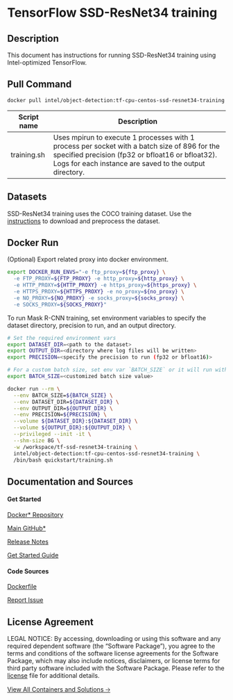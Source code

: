# TensorFlow SSD-ResNet34 training

## Description
This document has instructions for running SSD-ResNet34 training
using Intel-optimized TensorFlow.

## Pull Command
```
docker pull intel/object-detection:tf-cpu-centos-ssd-resnet34-training
```

<table>
   <thead>
      <tr>
         <th>Script name</th>
         <th>Description</th>
      </tr>
   </thead>
   <tbody>
      <tr>
         <td>training.sh</td>
         <td>Uses mpirun to execute 1 processes with 1 process per socket with a batch size of 896 for the specified precision (fp32 or bfloat16 or bfloat32). Logs for each instance are saved to the output directory.</td>
      </tr>
   </tbody>
</table>

## Datasets
SSD-ResNet34 training uses the COCO training dataset. Use the [instructions](https://github.com/IntelAI/models/tree/master/datasets/coco/README_train.md) to download and preprocess the dataset.

## Docker Run
(Optional) Export related proxy into docker environment.
```bash
export DOCKER_RUN_ENVS="-e ftp_proxy=${ftp_proxy} \
  -e FTP_PROXY=${FTP_PROXY} -e http_proxy=${http_proxy} \
  -e HTTP_PROXY=${HTTP_PROXY} -e https_proxy=${https_proxy} \
  -e HTTPS_PROXY=${HTTPS_PROXY} -e no_proxy=${no_proxy} \
  -e NO_PROXY=${NO_PROXY} -e socks_proxy=${socks_proxy} \
  -e SOCKS_PROXY=${SOCKS_PROXY}"
```

To run Mask R-CNN training, set environment variables to specify the dataset directory, precision to run, and an output directory. 
```bash
# Set the required environment vars
export DATASET_DIR=<path to the dataset>
export OUTPUT_DIR=<directory where log files will be written>
export PRECISION=<specify the precision to run (fp32 or bfloat16)>

# For a custom batch size, set env var `BATCH_SIZE` or it will run with a default value.
export BATCH_SIZE=<customized batch size value>

docker run --rm \
  --env BATCH_SIZE=${BATCH_SIZE} \
  --env DATASET_DIR=${DATASET_DIR} \
  --env OUTPUT_DIR=${OUTPUT_DIR} \
  --env PRECISION=${PRECISION} \
  --volume ${DATASET_DIR}:${DATASET_DIR} \
  --volume ${OUTPUT_DIR}:${OUTPUT_DIR} \
  --privileged --init -it \
  --shm-size 8G \
  -w /workspace/tf-ssd-resnet34-training \
  intel/object-detection:tf-cpu-centos-ssd-resnet34-training \
  /bin/bash quickstart/training.sh
```

## Documentation and Sources
#### Get Started​
[Docker* Repository](https://hub.docker.com/r/intel/object-detection)

[Main GitHub*](https://github.com/IntelAI/models)

[Release Notes](https://github.com/IntelAI/models/releases)

[Get Started Guide](https://github.com/IntelAI/models/blob/master/quickstart/object_detection/tensorflow/ssd-resnet34/training/cpu/README_DEV_CAT.md)

#### Code Sources
[Dockerfile](https://github.com/IntelAI/models/tree/master/dockerfiles/tensorflow)

[Report Issue](https://community.intel.com/t5/Intel-Optimized-AI-Frameworks/bd-p/optimized-ai-frameworks)

## License Agreement
LEGAL NOTICE: By accessing, downloading or using this software and any required dependent software (the “Software Package”), you agree to the terms and conditions of the software license agreements for the Software Package, which may also include notices, disclaimers, or license terms for third party software included with the Software Package. Please refer to the [license](https://github.com/IntelAI/models/tree/master/third_party) file for additional details.

[View All Containers and Solutions 🡢](https://www.intel.com/content/www/us/en/developer/tools/software-catalog/containers.html?s=Newest)